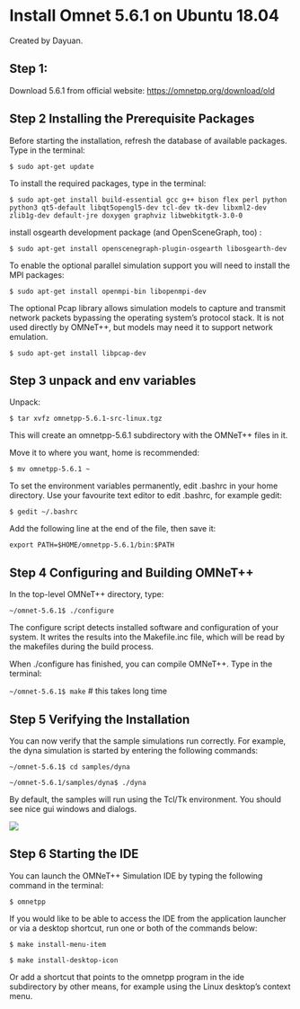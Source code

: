 # Install Omnet 5.6.1 on Ubuntu 18.04
Created by Dayuan.

## Step 1:
Download 5.6.1 from official website:
https://omnetpp.org/download/old

## Step 2 Installing the Prerequisite Packages

Before starting the installation, refresh the database of available packages. Type in the terminal:

```$ sudo apt-get update```

To install the required packages, type in the terminal:

```
$ sudo apt-get install build-essential gcc g++ bison flex perl python python3 qt5-default libqt5opengl5-dev tcl-dev tk-dev libxml2-dev zlib1g-dev default-jre doxygen graphviz libwebkitgtk-3.0-0
```

install osgearth development package (and OpenSceneGraph, too) :

```$ sudo apt-get install openscenegraph-plugin-osgearth libosgearth-dev```

To enable the optional parallel simulation support you will need to install the MPI packages:

```$ sudo apt-get install openmpi-bin libopenmpi-dev```

The optional Pcap library allows simulation models to capture and transmit network packets bypassing the operating system’s protocol stack. It is not used directly by OMNeT++, but models may need it to support network emulation.

```$ sudo apt-get install libpcap-dev```

## Step 3 unpack and env variables

Unpack:

```$ tar xvfz omnetpp-5.6.1-src-linux.tgz```

This will create an omnetpp-5.6.1 subdirectory with the OMNeT++ files in it.

Move it to where you want, home is recommended:

```$ mv omnetpp-5.6.1 ~```


To set the environment variables permanently, edit .bashrc in your home directory. Use your favourite text editor to edit .bashrc, for example gedit:

```$ gedit ~/.bashrc```

Add the following line at the end of the file, then save it:

```export PATH=$HOME/omnetpp-5.6.1/bin:$PATH```


## Step 4 Configuring and Building OMNeT++

In the top-level OMNeT++ directory, type:

```~/omnet-5.6.1$ ./configure```

The configure script detects installed software and configuration of your system. It writes the results into the Makefile.inc file, which will be read by the makefiles during the build process.



When ./configure has finished, you can compile OMNeT++. Type in the terminal:

```~/omnet-5.6.1$ make``` # this takes long time


## Step 5 Verifying the Installation

You can now verify that the sample simulations run correctly. For example, the dyna simulation is started by entering the following commands:

```~/omnet-5.6.1$ cd samples/dyna ```

```~/omnet-5.6.1/samples/dyna$ ./dyna```

By default, the samples will run using the Tcl/Tk environment. You should see nice gui windows and dialogs.

![](img/screenshot_omnet.png)


## Step 6 Starting the IDE

You can launch the OMNeT++ Simulation IDE by typing the following command in the terminal:

```$ omnetpp```

If you would like to be able to access the IDE from the application launcher or via a desktop shortcut, run one or both of the commands below:

```$ make install-menu-item ```

```$ make install-desktop-icon```

Or add a shortcut that points to the omnetpp program in the ide subdirectory by other means, for example using the Linux desktop’s context menu.
